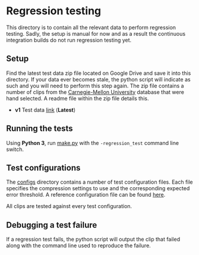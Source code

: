 # Regression testing

This directory is to contain all the relevant data to perform regression testing. Sadly, the setup is manual for now and as a result the continuous integration builds do not run regression testing yet.

## Setup

Find the latest test data zip file located on Google Drive and save it into this directory. If your data ever becomes stale, the python script will indicate as such and you will need to perform this step again. The zip file contains a number of clips from the [Carnegie-Mellon University](../docs/cmu_performance.md) database that were hand selected. A readme file within the zip file details this.

*  **v1** Test data [link](https://drive.google.com/open?id=1psNO0riJ6RlD5_vsvPh2vPsgEBvLN3Hr) (**Latest**)

## Running the tests

Using **Python 3**, run [make.py](../make.py) with the `-regression_test` command line switch.

## Test configurations

The [configs](./configs) directory contains a number of test configuration files. Each file specifies the compression settings to use and the corresponding expected error threshold. A reference configuration file can be found [here](./reference.config.sjson).

All clips are tested against every test configuration.

## Debugging a test failure

If a regression test fails, the python script will output the clip that failed along with the command line used to reproduce the failure.

